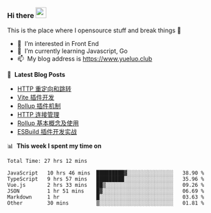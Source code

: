 ### Hi there <a href="https://www.yueluo.club/"><img src="https://media.giphy.com/media/hvRJCLFzcasrR4ia7z/giphy.gif" width="25px"></a>
This is the place where I opensource stuff and break things :rofl:

- 👀 &nbsp;I’m interested in Front End
- 🌱 &nbsp;I’m currently learning Javascript, Go
- 📫 &nbsp;My blog address is https://www.yueluo.club

📕 &nbsp;**Latest Blog Posts**

<!-- BLOG-POST-LIST:START -->
- [HTTP 重定向和跳转](https://www.yueluo.club/detail?articleId=626f677365e52c4388405e25)
- [Vite 插件开发](https://www.yueluo.club/detail?articleId=626e8ffc65e52c4388405a30)
- [Rollup 插件机制](https://www.yueluo.club/detail?articleId=626b187965e52c4388404749)
- [HTTP 连接管理](https://www.yueluo.club/detail?articleId=626a944065e52c438840436f)
- [Rollup 基本概念及使用](https://www.yueluo.club/detail?articleId=6269cd3e65e52c4388403dd2)
- [ESBuild 插件开发实战](https://www.yueluo.club/detail?articleId=626807fb65e52c4388402fc0)
<!-- BLOG-POST-LIST:END -->

📊 &nbsp;**This week I spent my time on**

<!--START_SECTION:waka-->

```text
Total Time: 27 hrs 12 mins

JavaScript   10 hrs 46 mins  █████████▓░░░░░░░░░░░░░░░   38.90 %
TypeScript   9 hrs 57 mins   █████████░░░░░░░░░░░░░░░░   35.96 %
Vue.js       2 hrs 33 mins   ██▒░░░░░░░░░░░░░░░░░░░░░░   09.26 %
JSON         1 hr 51 mins    █▓░░░░░░░░░░░░░░░░░░░░░░░   06.69 %
Markdown     1 hr            █░░░░░░░░░░░░░░░░░░░░░░░░   03.63 %
Other        30 mins         ▒░░░░░░░░░░░░░░░░░░░░░░░░   01.81 %
```

<!--END_SECTION:waka-->